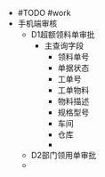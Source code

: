 - #TODO #work
- 手机端审核
	- D1超额领料单审批
		- 主查询字段
			- 领料单号
			- 单据状态
			- 工单号
			- 工单物料
			- 物料描述
			- 规格型号
			- 车间
			- 仓库
			-
	- D2部门领用单审批
	-